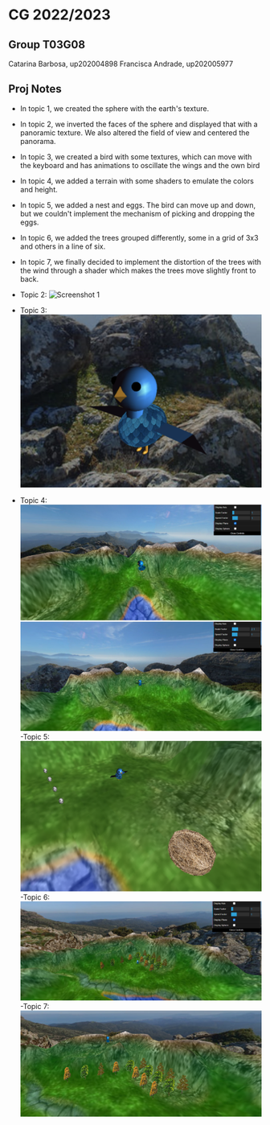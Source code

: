 # CG 2022/2023

## Group T03G08
Catarina Barbosa, up202004898
Francisca Andrade, up202005977

## Proj Notes

- In topic 1, we created the sphere with the earth's texture.
- In topic 2, we inverted the faces of the sphere and displayed that with a panoramic texture. We also altered the field of view and centered the panorama.
- In topic 3, we created a bird with some textures, which can move with the keyboard and has animations to oscillate the wings and the own bird
- In topic 4, we added a terrain with some shaders to emulate the colors and height.
- In topic 5, we added a nest and eggs. The bird can move up and down, but we couldn't implement the mechanism of picking and dropping the eggs.
- In topic 6, we added the trees grouped differently, some in a grid of 3x3 and others in a line of six.
- In topic 7, we finally decided to implement the distortion of the trees with the wind through a shader which makes the trees move slightly front to back.

- Topic 2:
![Screenshot 1](screenshots/project-t03g08-1.png)
- Topic 3: 
![Screenshot 2](screenshots/project-t03g08-2.png)
- Topic 4: 
![Screenshot 3](screenshots/project-t03g08-3-1.png)
![Screenshot 4](screenshots/project-t03g08-3-2.png)
-Topic 5:
![Screenshot 5](screenshots/project-t03g08-4.png)
-Topic 6:
![Screenshot 6](screenshots/project-t03g08-5.png)
-Topic 7:
![Screenshot 7](screenshots/project-t03g08-6.png)


